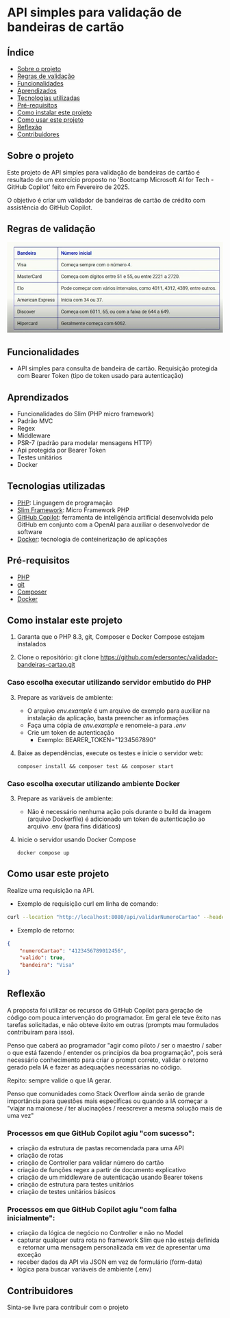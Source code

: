 # API simples para validação de bandeiras de cartão

## Índice

- [Sobre o projeto](#sobre-o-projeto)
- [Regras de validação](#regras-de-validação)
- [Funcionalidades](#funcionalidades)
- [Aprendizados](#aprendizados)
- [Tecnologias utilizadas](#tecnologias-utilizadas)
- [Pré-requisitos](#pré-requisitos)
- [Como instalar este projeto](#como-instalar-este-projeto)
- [Como usar este projeto](#como-usar-este-projeto)
- [Reflexão](#reflexão)
- [Contribuidores](#contribuidores)

## Sobre o projeto

Este projeto de API simples para validação de bandeiras de cartão é resultado de um exercício proposto no 'Bootcamp Microsoft AI for Tech - GitHub Copilot' feito em Fevereiro de 2025.

O objetivo é criar um validador de bandeiras de cartão de crédito com assistência do GitHub Copilot.

## Regras de validação

<div align="center">
    <img src="assets/bandeiras-cartao.jpg"/>
</div>

## Funcionalidades

- API simples para consulta de bandeira de cartão. Requisição protegida com Bearer Token (tipo de token usado para autenticação) 

## Aprendizados

- Funcionalidades do Slim (PHP micro framework)
- Padrão MVC
- Regex
- Middleware
- PSR-7 (padrão para modelar mensagens HTTP)
- Api protegida por Bearer Token
- Testes unitários
- Docker

## Tecnologias utilizadas

- [PHP](https://www.php.net/): Linguagem de programação
- [Slim Framework](https://www.slimframework.com/): Micro Framework PHP
- [GitHub Copilot](https://code.visualstudio.com/docs/copilot/overview): ferramenta de inteligência artificial desenvolvida pelo GitHub em conjunto com a OpenAI para auxiliar o desenvolvedor de software
- [Docker](https://www.docker.com/): tecnologia de conteinerização de aplicações

## Pré-requisitos

- [PHP](https://www.php.net/)
- [git](https://git-scm.com/)
- [Composer](https://getcomposer.org/)
- [Docker](https://www.docker.com/)

## Como instalar este projeto

1. Garanta que o PHP 8.3, git, Composer e Docker Compose estejam instalados

2. Clone o repositório: git clone https://github.com/edersontec/validador-bandeiras-cartao.git

### Caso escolha executar utilizando servidor embutido do PHP

3. Prepare as variáveis de ambiente:
    - O arquivo *env.example* é um arquivo de exemplo para auxiliar na instalação da aplicação, basta preencher as informações
    - Faça uma cópia de *env.example* e renomeie-a para *.env*
    - Crie um token de autenticação
        - Exemplo: BEARER_TOKEN="1234567890"

4. Baixe as dependências, execute os testes e inicie o servidor web:
    ```
    composer install && composer test && composer start
    ```

### Caso escolha executar utilizando ambiente Docker

3. Prepare as variáveis de ambiente:
    - Não é necessário nenhuma ação pois durante o build da imagem (arquivo Dockerfile) é adicionado um token de autenticação ao arquivo .env (para fins didáticos)

4. Inicie o servidor usando Docker Compose
    ```
    docker compose up
    ```

## Como usar este projeto

Realize uma requisição na API.

- Exemplo de requisição curl em linha de comando:

```sh
curl --location "http://localhost:8080/api/validarNumeroCartao" --header "Content-Type: application/json" --header "Authorization: Bearer 1234567890" --data "{\"numeroCartao\": \"4123456789012456\"}"
```

- Exemplo de retorno:

```json
{
    "numeroCartao": "4123456789012456",
    "valido": true,
    "bandeira": "Visa"
}
```

## Reflexão

A proposta foi utilizar os recursos do GitHub Copilot para geração de código com pouca intervenção do programador. Em geral ele teve êxito nas tarefas solicitadas, e não obteve êxito em outras (prompts mau formulados contribuíram para isso).

Penso que caberá ao programador "agir como piloto / ser o maestro / saber o que está fazendo / entender os princípios da boa programação", pois será necessário conhecimento para criar o prompt correto, validar o retorno gerado pela IA e fazer as adequações necessárias no código.

Repito: sempre valide o que IA gerar.

Penso que comunidades como Stack Overflow ainda serão de grande importância para questões mais específicas ou quando a IA começar a "viajar na maionese / ter alucinações / reescrever a mesma solução mais de uma vez"

### Processos em que GitHub Copilot agiu "com sucesso":

- criação da estrutura de pastas recomendada para uma API
- criação de rotas
- criação de Controller para validar número do cartão
- criação de funções regex a partir de documento explicativo
- criação de um middleware de autenticação usando Bearer tokens
- criação de estrutura para testes unitários
- criação de testes unitários básicos

### Processos em que GitHub Copilot agiu "com falha inicialmente":

- criação da lógica de negócio no Controller e não no Model
- capturar qualquer outra rota no framework Slim que não esteja definida e retornar uma mensagem personalizada em vez de apresentar uma exceção
- receber dados da API via JSON em vez de formulário (form-data)
- lógica para buscar variáveis de ambiente (.env)

## Contribuidores

Sinta-se livre para contribuir com o projeto

